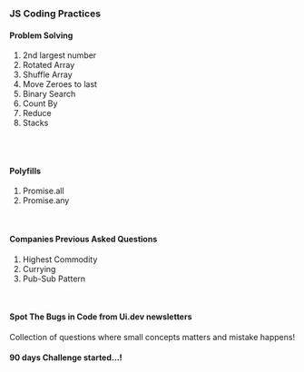<h3>JS Coding Practices</h3>
<h4>Problem Solving</h4>
<ol>
<li>2nd largest number</li>
<li>Rotated Array</li>
<li>Shuffle Array</li>
<li>Move Zeroes to last</li>
<li>Binary Search</li>
<li>Count By</li>
<li>Reduce</li>
<li>Stacks</li>
</ol>
<br />
<br />
<h4>Polyfills</h4>
<ol>
<li>Promise.all</li>
<li>Promise.any</li>
</ol>
<br />
<h4>Companies Previous Asked Questions</h4>
<ol>
<li>Highest Commodity</li>
<li>Currying</li>
<li>Pub-Sub Pattern</li>
</ol>
<br />
<h4>Spot The Bugs in Code from Ui.dev newsletters</h4>
<p>Collection of questions where small concepts matters and mistake happens!</p>

<h4>90 days Challenge started...!</h4>
